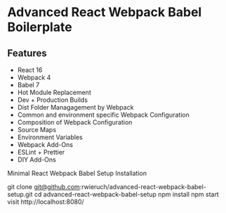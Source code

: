 # Advanced React Webpack Babel Boilerplate

## Features

- React 16
- Webpack 4
- Babel 7
- Hot Module Replacement
- Dev + Production Builds
- Dist Folder Managagement by Webpack
- Common and environment specific Webpack Configuration
- Composition of Webpack Configuration
- Source Maps
- Environment Variables
- Webpack Add-Ons
- ESLint + Prettier
- DIY Add-Ons

Minimal React Webpack Babel Setup
Installation

git clone git@github.com:rwieruch/advanced-react-webpack-babel-setup.git
cd advanced-react-webpack-babel-setup
npm install
npm start
visit http://localhost:8080/
